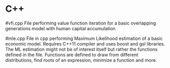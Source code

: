 # C++

#vfi.cpp
File performing value function iteration for a basic overlapping generations model with human capital accumulation

#mle.cpp
File in cpp performing Maximum Likelihood estimation of a basic economic model. Requires C++11 compiler and uses boost and gsl libraries.
The ML estimation might not be of interest itself but rather the functions defined in the file. Functions are defined to draw from different distributions, find roots of an expression, minimize a function and more. 



